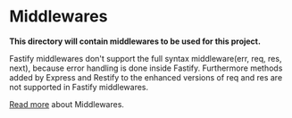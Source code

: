 # Middlewares

**This directory will contain middlewares to be used for this project.**

Fastify middlewares don't support the full syntax middleware(err, req, res, next), because error handling is done inside Fastify. Furthermore methods added by Express and Restify to the enhanced versions of req and res are not supported in Fastify middlewares.

[Read more](https://github.com/fastify/fastify/blob/master/docs/Middlewares.md) about Middlewares.

